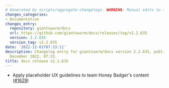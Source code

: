 ```yaml
---
# Generated by scripts/aggregate-changelogs. WARNING: Manual edits to this files will be overwritten.
changes_categories:
- Documentation
changes_entry:
  repository: giantswarm/docs
  url: https://github.com/giantswarm/docs/releases/tag/v2.2.635
  version: 2.2.635
  version_tag: v2.2.635
date: '2022-12-01T07:33:11'
description: Changelog entry for giantswarm/docs version 2.2.635, published on 01
  December 2022, 07:33.
title: docs release v2.2.635
---
```


- Apply placeholder UX guidelines to team Honey Badger's content ([#1629](https://github.com/giantswarm/docs/pull/1629))

